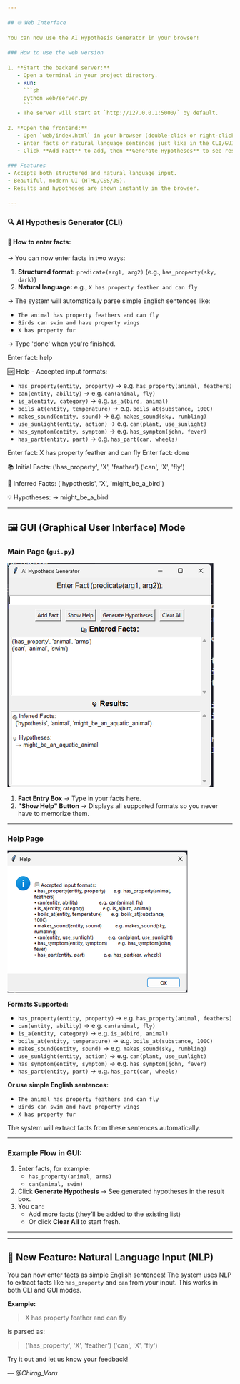 ```yaml
---

## 🌐 Web Interface

You can now use the AI Hypothesis Generator in your browser!

### How to use the web version

1. **Start the backend server:**
   - Open a terminal in your project directory.
   - Run:
     ```sh
     python web/server.py
     ```
   - The server will start at `http://127.0.0.1:5000/` by default.

2. **Open the frontend:**
   - Open `web/index.html` in your browser (double-click or right-click → Open with browser).
   - Enter facts or natural language sentences just like in the CLI/GUI.
   - Click **Add Fact** to add, then **Generate Hypotheses** to see results.

### Features
- Accepts both structured and natural language input.
- Beautiful, modern UI (HTML/CSS/JS).
- Results and hypotheses are shown instantly in the browser.

---
```

### 🔍 AI Hypothesis Generator (CLI)

#### 💬 How to enter facts:

→ You can now enter facts in two ways:
   1. **Structured format:** `predicate(arg1, arg2)` (e.g., `has_property(sky, dark)`)
   2. **Natural language:** e.g., `X has property feather and can fly`

→ The system will automatically parse simple English sentences like:
   - `The animal has property feathers and can fly`
   - `Birds can swim and have property wings`
   - `X has property fur`

→ Type 'done' when you're finished.

Enter fact: help

🆘 Help - Accepted input formats:

- `has_property(entity, property)` → e.g. `has_property(animal, feathers)`
- `can(entity, ability)` → e.g. `can(animal, fly)`
- `is_a(entity, category)` → e.g. `is_a(bird, animal)`
- `boils_at(entity, temperature)` → e.g. `boils_at(substance, 100C)`
- `makes_sound(entity, sound)` → e.g. `makes_sound(sky, rumbling)`
- `use_sunlight(entity, action)` → e.g. `can(plant, use_sunlight)`
- `has_symptom(entity, symptom)` → e.g. `has_symptom(john, fever)`
- `has_part(entity, part)` → e.g. `has_part(car, wheels)`


Enter fact: X has property feather and can fly
Enter fact: done

📚 Initial Facts:
('has_property', 'X', 'feather')
('can', 'X', 'fly')

🧠 Inferred Facts:
('hypothesis', 'X', 'might_be_a_bird')

💡 Hypotheses:
→ might_be_a_bird

---

## 🖼 GUI (Graphical User Interface) Mode  

### Main Page (`gui.py`)  
![Main GUI](image.png)  

1. **Fact Entry Box** → Type in your facts here.  
2. **"Show Help" Button** → Displays all supported formats so you never have to memorize them.  

---

### Help Page  
![Help Page](image-1.png)  


**Formats Supported:**
- `has_property(entity, property)` → e.g. `has_property(animal, feathers)`
- `can(entity, ability)` → e.g. `can(animal, fly)`
- `is_a(entity, category)` → e.g. `is_a(bird, animal)`
- `boils_at(entity, temperature)` → e.g. `boils_at(substance, 100C)`
- `makes_sound(entity, sound)` → e.g. `makes_sound(sky, rumbling)`
- `use_sunlight(entity, action)` → e.g. `can(plant, use_sunlight)`
- `has_symptom(entity, symptom)` → e.g. `has_symptom(john, fever)`
- `has_part(entity, part)` → e.g. `has_part(car, wheels)`

**Or use simple English sentences:**
- `The animal has property feathers and can fly`
- `Birds can swim and have property wings`
- `X has property fur`

The system will extract facts from these sentences automatically.

---

### Example Flow in GUI:
1. Enter facts, for example:
   - `has_property(animal, arms)`
   - `can(animal, swim)`
2. Click **Generate Hypothesis** → See generated hypotheses in the result box.  
3. You can:
   - Add more facts (they’ll be added to the existing list)  
   - Or click **Clear All** to start fresh.  

---

---

## 🧠 New Feature: Natural Language Input (NLP)

You can now enter facts as simple English sentences! The system uses NLP to extract facts like `has_property` and `can` from your input. This works in both CLI and GUI modes.

**Example:**
> X has property feather and can fly

is parsed as:
> ('has_property', 'X', 'feather')
> ('can', 'X', 'fly')

Try it out and let us know your feedback!

— *@Chirag_Varu*  
